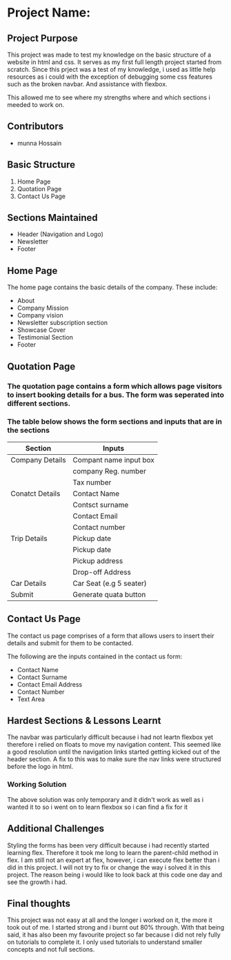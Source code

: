 # Project Name:

## Project Purpose
This project was made to test my knowledge on the basic structure of a website in html and css. It serves as my first full length project started from scratch. Since this prject was a test of my knowledge, i used as little help resources as i could with the exception of debugging some css features such as the broken navbar. And assistance with flexbox.

This allowed me to see where my strengths where and which sections i meeded to work on.

## Contributors
- munna Hossain

## Basic Structure
1. Home Page
2. Quotation Page
3. Contact Us Page

## Sections Maintained
- Header (Navigation and Logo)
- Newsletter
- Footer


## Home Page
The home page contains the basic details of the company. These include:

- About
- Company Mission
- Company vision
- Newsletter subscription section
- Showcase Cover
- Testimonial Section
- Footer

## Quotation Page
### The quotation page contains a form which allows page visitors to insert booking details for a bus. The form was seperated into different sections.

### The table below shows the form sections and inputs that are in the sections

| Section | Inputs |
|--------------|--------------|
| Company Details | Compant name input box |
| | company Reg. number | |
| | Tax number | |
| Conatct Details | Contact Name |
| | Contsct surname | |
| | Contact Email | |
| | Contact number | |
| Trip Details | Pickup date |
| | Pickup date | |
| | Pickup address | |
| | Drop-off Address | |
| Car Details | Car Seat (e.g 5 seater) |
| Submit | Generate quata button |

## Contact Us Page
The contact us page comprises of a form that allows users to insert their details and submit for them to be contacted.

The following are the inputs contained in the contact us form:

- Contact Name
- Contact Surname
- Contact Email Address
- Contact Number
- Text Area

## Hardest Sections & Lessons Learnt

The navbar was particularly difficult because i had not leartn flexbox yet therefore i relied on floats to move my navigation content. This seemed like a good resolution until the navigation links started getting kicked out of the header section. A fix to this was to make sure the nav links were structured before the logo in html.

### Working Solution
The above solution was only temporary and it didn't work as well as i wanted it to so i went on to learn flexbox so i can find a fix for it

## Additional Challenges
Styling the forms has been very difficult because i had recently started learning flex. Therefore it took me long to learn the parent-child method in flex. I am still not an expert at flex, however, i can execute flex better than i did in this project. I will not try to fix or change the way i solved it in this project. The reason being i would like to look back at this code one day and see the growth i had.

## Final thoughts

This project was not easy at all and the longer i worked on it, the more it took out of me. I started strong and i burnt out 80% through. With that being said, it has also been my favourite project so far because i did not rely fully on tutorials to complete it. I only used tutorials to understand smaller concepts and not full sections.
